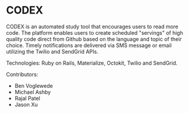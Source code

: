 # CODEX

CODEX is an automated study tool that encourages users to read more code. The platform enables users to create scheduled "servings" of high quality code direct from Github based on the language and topic of their choice. Timely notifications are delivered via SMS message or email utilizing the Twilio and SendGrid APIs.

Technologies: Ruby on Rails, Materialize, Octokit, Twilio and SendGrid.

Contributors:
- Ben Voglewede
- Michael Ashby
- Rajal Patel
- Jason Xu
